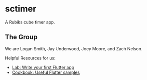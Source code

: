 # sctimer

A Rubiks cube timer app.

## The Group

We are Logan Smith, Jay Underwood, Joey Moore, and Zach Nelson.

Helpful Resources for us:

- [Lab: Write your first Flutter app](https://docs.flutter.dev/get-started/codelab)
- [Cookbook: Useful Flutter samples](https://docs.flutter.dev/cookbook)
